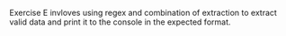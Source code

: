 Exercise E invloves using regex and combination of extraction to extract valid data and print it to the console in the expected format.
